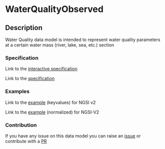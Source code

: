 # WaterQualityObserved

## Description 

Water Quality data model is intended to represent water quality parameters
at a certain water mass (river,  lake, sea, etc.) section

### Specification

Link to the [interactive specification](https://swagger.lab.fiware.org/?url=https://smart-data-models.github.io/dataModel.Environment/WaterQualityObserved/swagger.yaml)

Link to the [specification](https://smart-data-models.github.io/dataModel.Environment/WaterQualityObserved/doc/spec.md)
### Examples

Link to the [example](https://smart-data-models.github.io/dataModel.Environment/WaterQualityObserved/examples/example.json) (keyvalues) for NGSI v2

Link to the [example](https://smart-data-models.github.io/dataModel.Environment/WaterQualityObserved/examples/example-normalized.json) (normalized) for NGSI-V2
### Contribution

 If you have any issue on this data model you can raise an [issue](https://github.com/smart-data-models/dataModel.Environment/issues)  or contribute with a [PR](https://github.com/smart-data-models/dataModel.Environment/pulls)